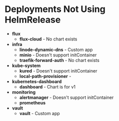 # Deployments Not Using HelmRelease

- **flux**
    - **flux-cloud** - No chart exists
- **infra**
    - **linode-dynamic-dns** - Custom app
    - **minio** - Doesn't support initContainer
    - **traefik-forward-auth** - No chart exists
- **kube-system**
    - **kured** - Doesn't support initContainer
    - **local-path-provisioner** - 
- **kubernetes-dashboard**
    - **dashboard** - Chart is for v1
- **monitoring**
    - **alertmanager** - Doesn't support initContainer
    - **prometheus**
- **vault**
    - **vault** - Custom app
    

